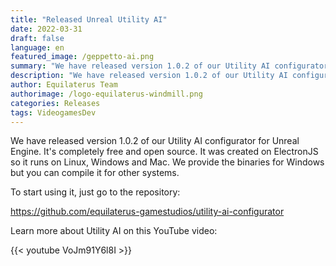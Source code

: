 ```yaml
---
title: "Released Unreal Utility AI"
date: 2022-03-31
draft: false
language: en
featured_image: /geppetto-ai.png
summary: "We have released version 1.0.2 of our Utility AI configurator for Unreal Engine."
description: "We have released version 1.0.2 of our Utility AI configurator for Unreal Engine."
author: Equilaterus Team
authorimage: /logo-equilaterus-windmill.png
categories: Releases
tags: VideogamesDev
---
```


We have released version 1.0.2 of our Utility AI configurator for Unreal Engine. It's completely free and open source. It was created on ElectronJS so it runs on Linux, Windows and Mac. We provide the binaries for Windows but you can compile it for other systems.

To start using it, just go to the repository:

https://github.com/equilaterus-gamestudios/utility-ai-configurator 

Learn more about Utility AI on this YouTube video:

{{< youtube VoJm91Y6l8I >}}
